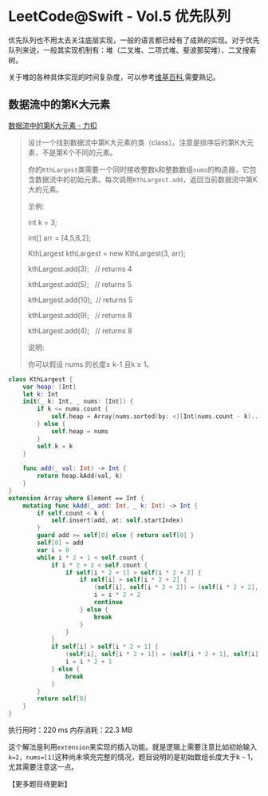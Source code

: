 # LeetCode@Swift - Vol.5 优先队列

优先队列也不用太去关注底层实现，一般的语言都已经有了成熟的实现。对于优先队列来说，一般其实现机制有：堆（二叉堆、二项式堆、斐波那契堆）、二叉搜索树。

关于堆的各种具体实现的时间复杂度，可以参考[维基百科](https://en.wikipedia.org/wiki/Heap_(data_structure)#Comparison_of_theoretic_bounds_for_variants),需要熟记。

## 数据流中的第K大元素

[数据流中的第K大元素 - 力扣](https://leetcode-cn.com/problems/kth-largest-element-in-a-stream/)

> 设计一个找到数据流中第K大元素的类（class）。注意是排序后的第K大元素，不是第K个不同的元素。
> 
> 你的`KthLargest`类需要一个同时接收整数`k`和整数数组`nums`的构造器，它包含数据流中的初始元素。每次调用`KthLargest.add`，返回当前数据流中第K大的元素。
> 
> 示例:
> 
> int k = 3;
> 
> int[] arr = [4,5,8,2];
> 
> KthLargest kthLargest = new KthLargest(3, arr);
> 
> kthLargest.add(3);   // returns 4
> 
> kthLargest.add(5);   // returns 5
> 
> kthLargest.add(10);  // returns 5
> 
> kthLargest.add(9);   // returns 8
> 
> kthLargest.add(4);   // returns 8
> 
> 说明:
> 
> 你可以假设 nums 的长度≥ k-1 且k ≥ 1。

```swift
class KthLargest {
    var heap: [Int]
    let k: Int
    init(_ k: Int, _ nums: [Int]) {
        if k <= nums.count {
            self.heap = Array(nums.sorted(by: <)[Int(nums.count - k)...])
        } else {
            self.heap = nums
        }
        self.k = k
    }
    
    func add(_ val: Int) -> Int {
        return heap.kAdd(val, k)
    }
}
extension Array where Element == Int {
    mutating func kAdd(_ add: Int, _ k: Int) -> Int {
        if self.count < k {
            self.insert(add, at: self.startIndex)
        }
        guard add >= self[0] else { return self[0] }
        self[0] = add
        var i = 0
        while i * 2 + 1 < self.count {
            if i * 2 + 2 < self.count {
                if self[i * 2 + 1] > self[i * 2 + 2] {
                    if self[i] > self[i * 2 + 2] {
                        (self[i], self[i * 2 + 2]) = (self[i * 2 + 2], self[i])
                        i = i * 2 + 2
                        continue
                    } else {
                        break
                    }
                }
            }
            if self[i] > self[i * 2 + 1] {
                (self[i], self[i * 2 + 1]) = (self[i * 2 + 1], self[i])
                i = i * 2 + 1
            } else {
                break
            }
        }
        return self[0]
    }
}
```

执行用时：220 ms 内存消耗：22.3 MB

这个解法是利用`extension`来实现的插入功能。就是逻辑上需要注意比如初始输入`k=2, nums=[1]`这种尚未填充完整的情况，题目说明的是初始数组长度大于k - 1，尤其需要注意这一点。

【更多题目待更新】